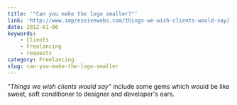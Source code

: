 ```yaml
---
title: '"Can you make the logo smaller?"'
link: 'http://www.impressivewebs.com/things-we-wish-clients-would-say/'
date: 2012-01-06
keywords:
    - Clients
    - Freelancing
    - requests
category: Freelancing
slug: can-you-make-the-logo-smaller
---
```


_"Things we wish clients would say"_ include some gems which would be like sweet, soft conditioner
to designer and developer's ears.
